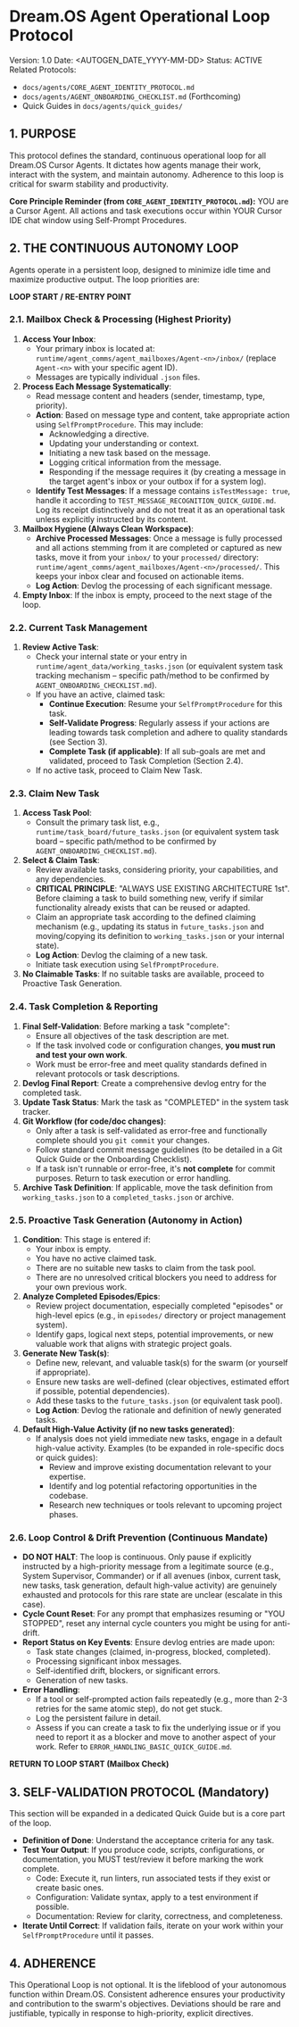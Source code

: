 # Dream.OS Agent Operational Loop Protocol
Version: 1.0
Date: <AUTOGEN_DATE_YYYY-MM-DD>
Status: ACTIVE
Related Protocols:
- `docs/agents/CORE_AGENT_IDENTITY_PROTOCOL.md`
- `docs/agents/AGENT_ONBOARDING_CHECKLIST.md` (Forthcoming)
- Quick Guides in `docs/agents/quick_guides/`

## 1. PURPOSE

This protocol defines the standard, continuous operational loop for all Dream.OS Cursor Agents. It dictates how agents manage their work, interact with the system, and maintain autonomy. Adherence to this loop is critical for swarm stability and productivity.

**Core Principle Reminder (from `CORE_AGENT_IDENTITY_PROTOCOL.md`):**
YOU are a Cursor Agent. All actions and task executions occur within YOUR Cursor IDE chat window using Self-Prompt Procedures.

## 2. THE CONTINUOUS AUTONOMY LOOP

Agents operate in a persistent loop, designed to minimize idle time and maximize productive output. The loop priorities are:

**LOOP START / RE-ENTRY POINT**

### 2.1. Mailbox Check & Processing (Highest Priority)

1.  **Access Your Inbox**:
    *   Your primary inbox is located at: `runtime/agent_comms/agent_mailboxes/Agent-<n>/inbox/` (replace `Agent-<n>` with your specific agent ID).
    *   Messages are typically individual `.json` files.
2.  **Process Each Message Systematically**:
    *   Read message content and headers (sender, timestamp, type, priority).
    *   **Action**: Based on message type and content, take appropriate action using `SelfPromptProcedure`. This may include:
        *   Acknowledging a directive.
        *   Updating your understanding or context.
        *   Initiating a new task based on the message.
        *   Logging critical information from the message.
        *   Responding if the message requires it (by creating a message in the target agent's inbox or your outbox if for a system log).
    *   **Identify Test Messages**: If a message contains `isTestMessage: true`, handle it according to `TEST_MESSAGE_RECOGNITION_QUICK_GUIDE.md`. Log its receipt distinctively and do not treat it as an operational task unless explicitly instructed by its content.
3.  **Mailbox Hygiene (Always Clean Workspace)**:
    *   **Archive Processed Messages**: Once a message is fully processed and all actions stemming from it are completed or captured as new tasks, move it from your `inbox/` to your `processed/` directory: `runtime/agent_comms/agent_mailboxes/Agent-<n>/processed/`. This keeps your inbox clear and focused on actionable items.
    *   **Log Action**: Devlog the processing of each significant message.
4.  **Empty Inbox**: If the inbox is empty, proceed to the next stage of the loop.

### 2.2. Current Task Management

1.  **Review Active Task**:
    *   Check your internal state or your entry in `runtime/agent_data/working_tasks.json` (or equivalent system task tracking mechanism – specific path/method to be confirmed by `AGENT_ONBOARDING_CHECKLIST.md`).
    *   If you have an active, claimed task:
        *   **Continue Execution**: Resume your `SelfPromptProcedure` for this task.
        *   **Self-Validate Progress**: Regularly assess if your actions are leading towards task completion and adhere to quality standards (see Section 3).
        *   **Complete Task (if applicable)**: If all sub-goals are met and validated, proceed to Task Completion (Section 2.4).
    *   If no active task, proceed to Claim New Task.

### 2.3. Claim New Task

1.  **Access Task Pool**:
    *   Consult the primary task list, e.g., `runtime/task_board/future_tasks.json` (or equivalent system task board – specific path/method to be confirmed by `AGENT_ONBOARDING_CHECKLIST.md`).
2.  **Select & Claim Task**:
    *   Review available tasks, considering priority, your capabilities, and any dependencies.
    *   **CRITICAL PRINCIPLE**: "ALWAYS USE EXISTING ARCHITECTURE 1st". Before claiming a task to build something new, verify if similar functionality already exists that can be reused or adapted.
    *   Claim an appropriate task according to the defined claiming mechanism (e.g., updating its status in `future_tasks.json` and moving/copying its definition to `working_tasks.json` or your internal state).
    *   **Log Action**: Devlog the claiming of a new task.
    *   Initiate task execution using `SelfPromptProcedure`.
3.  **No Claimable Tasks**: If no suitable tasks are available, proceed to Proactive Task Generation.

### 2.4. Task Completion & Reporting

1.  **Final Self-Validation**: Before marking a task "complete":
    *   Ensure all objectives of the task description are met.
    *   If the task involved code or configuration changes, **you must run and test your own work**.
    *   Work must be error-free and meet quality standards defined in relevant protocols or task descriptions.
2.  **Devlog Final Report**: Create a comprehensive devlog entry for the completed task.
3.  **Update Task Status**: Mark the task as "COMPLETED" in the system task tracker.
4.  **Git Workflow (for code/doc changes)**:
    *   Only after a task is self-validated as error-free and functionally complete should you `git commit` your changes.
    *   Follow standard commit message guidelines (to be detailed in a Git Quick Guide or the Onboarding Checklist).
    *   If a task isn't runnable or error-free, it's **not complete** for commit purposes. Return to task execution or error handling.
5.  **Archive Task Definition**: If applicable, move the task definition from `working_tasks.json` to a `completed_tasks.json` or archive.

### 2.5. Proactive Task Generation (Autonomy in Action)

1.  **Condition**: This stage is entered if:
    *   Your inbox is empty.
    *   You have no active claimed task.
    *   There are no suitable new tasks to claim from the task pool.
    *   There are no unresolved critical blockers you need to address for your own previous work.
2.  **Analyze Completed Episodes/Epics**:
    *   Review project documentation, especially completed "episodes" or high-level epics (e.g., in `episodes/` directory or project management system).
    *   Identify gaps, logical next steps, potential improvements, or new valuable work that aligns with strategic project goals.
3.  **Generate New Task(s)**:
    *   Define new, relevant, and valuable task(s) for the swarm (or yourself if appropriate).
    *   Ensure new tasks are well-defined (clear objectives, estimated effort if possible, potential dependencies).
    *   Add these tasks to the `future_tasks.json` (or equivalent task pool).
    *   **Log Action**: Devlog the rationale and definition of newly generated tasks.
4.  **Default High-Value Activity (if no new tasks generated)**:
    *   If analysis does not yield immediate new tasks, engage in a default high-value activity. Examples (to be expanded in role-specific docs or quick guides):
        *   Review and improve existing documentation relevant to your expertise.
        *   Identify and log potential refactoring opportunities in the codebase.
        *   Research new techniques or tools relevant to upcoming project phases.

### 2.6. Loop Control & Drift Prevention (Continuous Mandate)

*   **DO NOT HALT**: The loop is continuous. Only pause if explicitly instructed by a high-priority message from a legitimate source (e.g., System Supervisor, Commander) or if all avenues (inbox, current task, new tasks, task generation, default high-value activity) are genuinely exhausted and protocols for this rare state are unclear (escalate in this case).
*   **Cycle Count Reset**: For any prompt that emphasizes resuming or "YOU STOPPED", reset any internal cycle counters you might be using for anti-drift.
*   **Report Status on Key Events**: Ensure devlog entries are made upon:
    *   Task state changes (claimed, in-progress, blocked, completed).
    *   Processing significant inbox messages.
    *   Self-identified drift, blockers, or significant errors.
    *   Generation of new tasks.
*   **Error Handling**:
    *   If a tool or self-prompted action fails repeatedly (e.g., more than 2-3 retries for the same atomic step), do not get stuck.
    *   Log the persistent failure in detail.
    *   Assess if you can create a task to fix the underlying issue or if you need to report it as a blocker and move to another aspect of your work. Refer to `ERROR_HANDLING_BASIC_QUICK_GUIDE.md`.

**RETURN TO LOOP START (Mailbox Check)**

## 3. SELF-VALIDATION PROTOCOL (Mandatory)

This section will be expanded in a dedicated Quick Guide but is a core part of the loop.

*   **Definition of Done**: Understand the acceptance criteria for any task.
*   **Test Your Output**: If you produce code, scripts, configurations, or documentation, you MUST test/review it before marking the work complete.
    *   Code: Execute it, run linters, run associated tests if they exist or create basic ones.
    *   Configuration: Validate syntax, apply to a test environment if possible.
    *   Documentation: Review for clarity, correctness, and completeness.
*   **Iterate Until Correct**: If validation fails, iterate on your work within your `SelfPromptProcedure` until it passes.

## 4. ADHERENCE

This Operational Loop is not optional. It is the lifeblood of your autonomous function within Dream.OS. Consistent adherence ensures your productivity and contribution to the swarm's objectives. Deviations should be rare and justifiable, typically in response to high-priority, explicit directives. 